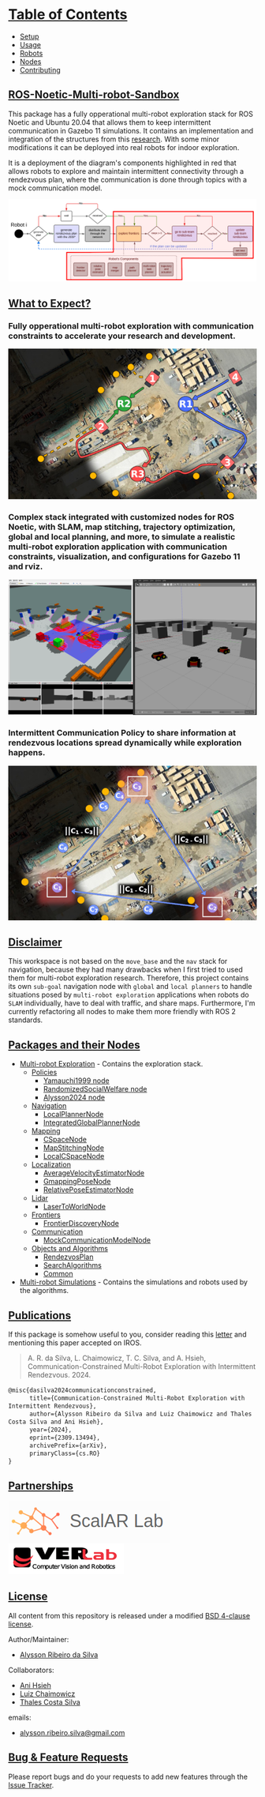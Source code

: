 # [Table of Contents](#table-of-contents)

- [Setup](docs/working_environment.md)
- [Usage](docs/usage.md)
- [Robots](docs/robots.md)
- [Nodes](docs/multi-robot-exploration.md)
- [Contributing](docs/contributing.md)

## [ROS-Noetic-Multi-robot-Sandbox](#ros-noetic-multi-robot-sandbox)

This package has a fully opperational multi-robot exploration stack for ROS Noetic and Ubuntu 20.04 that allows them to keep intermittent communication in Gazebo 11 simulations. It contains an implementation and integration of the structures from this [research](https://arxiv.org/abs/2309.13494). With some minor modifications it can be deployed into real robots for indoor exploration.

It is a deployment of the diagram's components highlighted in red that allows robots to explore and maintain intermittent connectivity through a rendezvous plan, where the communication is done through topics with a mock communication model.

![Components](docs/images/stack_components_high.png)

## [What to Expect?](#what-to-expect)

### Fully opperational multi-robot exploration with communication constraints to accelerate your research and development.

![Example](docs/images/example_exploration.png)

### Complex stack integrated with customized nodes for ROS Noetic, with SLAM, map stitching, trajectory optimization, global and local planning, and more, to simulate a realistic multi-robot exploration application with communication constraints, visualization, and configurations for Gazebo 11 and rviz.

![Stack](docs/images/stack.png)

### Intermittent Communication Policy to share information at rendezvous locations spread dynamically while exploration happens.

![Stack](docs/images/spread.png)

## [Disclaimer](#disclaimer)

This workspace is not based on the ```move_base``` and the ```nav``` stack for navigation, because they had many drawbacks when I first tried to used them for multi-robot exploration research. Therefore, this project contains its own ```sub-goal``` navigation node with ```global``` and ```local planners``` to handle situations posed by ```multi-robot exploration``` applications when robots do ```SLAM``` individually, have to deal with traffic, and share maps. Furthermore, I'm currently refactoring all nodes to make them more friendly with ROS 2 standards.

## [Packages and their Nodes](#packages)

- [Multi-robot Exploration](docs/multi-robot-exploration.md) - Contains the exploration stack.
  - [Policies](docs/multi-robot-exploration.md)
    - [Yamauchi1999 node](docs/nodes/yamauchi1999_node.md)
    - [RandomizedSocialWelfare node](docs/nodes/randomized_social_welfare_node.md)
    - [Alysson2024 node](docs/nodes/alysson2024_node.md)
  - [Navigation](docs/multi-robot-exploration.md)
    - [LocalPlannerNode](docs/nodes/local_planner_node.md)
    - [IntegratedGlobalPlannerNode](docs/nodes/integrated_global_planner_node.md)
  - [Mapping](docs/multi-robot-exploration.md)
    - [CSpaceNode](docs/nodes/cspace_node.md)
    - [MapStitchingNode](docs/nodes/map_stitching_node.md)
    - [LocalCSpaceNode](docs/nodes/local_cspace_node.md)
  - [Localization](docs/multi-robot-exploration.md)
    - [AverageVelocityEstimatorNode](docs/nodes/average_velocity_node.md)
    - [GmappingPoseNode](docs/nodes/gmapping_pose_node.md)
    - [RelativePoseEstimatorNode](docs/nodes/relative_pose_estimator_node.md)
  - [Lidar](docs/multi-robot-exploration.md)
    - [LaserToWorldNode](docs/nodes/laser_to_world_node.md)
  - [Frontiers](docs/multi-robot-exploration.md)
    - [FrontierDiscoveryNode](docs/nodes/frontier_discovery_node.md)
  - [Communication](docs/multi-robot-exploration.md)
    - [MockCommunicationModelNode](docs/nodes/mock_communication_model_node.md)
  - [Objects and Algorithms](docs/multi-robot-exploration.md)
    - [RendezvosPlan](src/multirobotexploration/source/common/RendezvousPlan.cpp)
    - [SearchAlgorithms](src/multirobotexploration/source/common/SearchAlgorithms.cpp)
    - [Common](src/multirobotexploration/include/common/Common.h)
- [Multi-robot Simulations](docs/docs/multi-robot-simulations.md) - Contains the simulations and robots used by the algorithms.

## [Publications](#publications)

If this package is somehow useful to you, consider reading this [letter](docs/motivation.md) and mentioning this paper accepted on IROS.

> A. R. da Silva, L. Chaimowicz, T. C. Silva, and A. Hsieh, Communication-Constrained Multi-Robot Exploration with Intermittent Rendezvous. 2024.

```text
@misc{dasilva2024communicationconstrained,
      title={Communication-Constrained Multi-Robot Exploration with Intermittent Rendezvous}, 
      author={Alysson Ribeiro da Silva and Luiz Chaimowicz and Thales Costa Silva and Ani Hsieh},
      year={2024},
      eprint={2309.13494},
      archivePrefix={arXiv},
      primaryClass={cs.RO}
}
```

## [Partnerships](#partnerships)

![Scalar](docs/images/scalar_logo.png)
![Verlab](docs/images/verlab_logo.png)

## [License](#license)

All content from this repository is released under a modified [BSD 4-clause license](LICENSE).

Author/Maintainer:

- [Alysson Ribeiro da Silva](https://alysson.thegeneralsolution.com/)

Collaborators:

- [Ani Hsieh](https://mhsieh.seas.upenn.edu/)
- [Luiz Chaimowicz](https://dcc.ufmg.br/professor/luiz-chaimowicz/)
- [Thales Costa Silva](https://scalar.seas.upenn.edu/about-us/people/)

emails:

- <alysson.ribeiro.silva@gmail.com>

## [Bug & Feature Requests](#bug--feature-requests)

Please report bugs and do your requests to add new features through the [Issue Tracker](https://github.com/multirobotplayground/ROS-Noetic-Multi-robot-Sandbox/issues).
